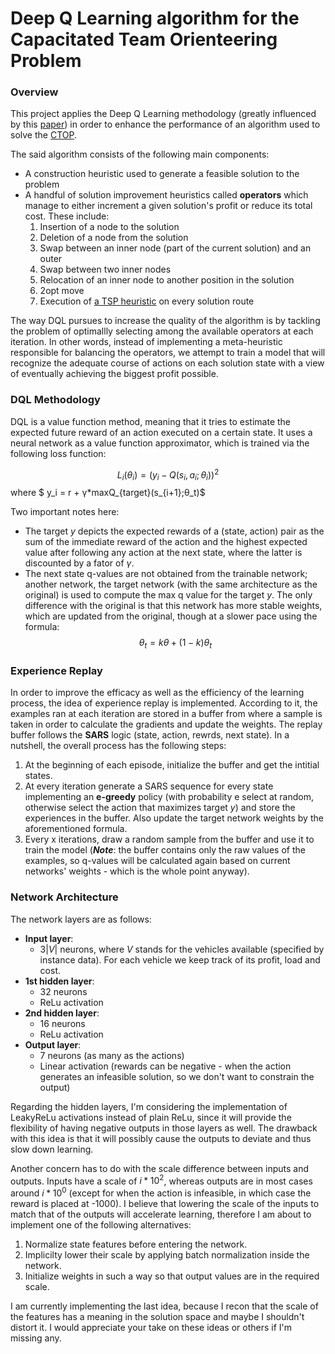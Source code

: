 # Deep Q Learning algorithm for the Capacitated Team Orienteering Problem
### Overview

This project applies the Deep Q Learning methodology (greatly influenced by this [paper](https://www.cs.toronto.edu/%7Evmnih/docs/dqn.pdf)) in order to enhance the performance
of an algorithm used to solve the [CTOP](https://link.springer.com/article/10.1057/palgrave.jors.2602603). 

The said algorithm consists of the following main components:
* A construction heuristic used to generate a feasible solution to the problem
* A handful of solution improvement heuristics called **operators** which manage to either increment a given solution's profit or reduce its total cost. These include:
  1. Insertion of a node to the solution
  2. Deletion of a node from the solution
  3. Swap between an inner node (part of the current solution) and an outer
  4. Swap between two inner nodes
  5. Relocation of an inner node to another position in the solution
  6. 2opt move
  7. Execution of [a TSP heuristic](http://webhotel4.ruc.dk/~keld/research/LKH/) on every solution route

The way DQL pursues to increase the quality of the algorithm is by tackling the
problem of optimallly selecting among the available operators at each iteration.
In other words, instead of implementing a meta-heuristic responsible for balancing the operators, we attempt to train a model that will recognize the adequate course of actions
on each solution state with a view of eventually achieving the biggest profit possible.

### DQL Methodology

DQL is a value function method, meaning that it tries to estimate the expected future reward of an action executed on a certain state. It uses a neural network as a value function approximator, which is trained via the following loss function:

$$L_i(θ_i)= (y_i - Q(s_i,a_i;θ_i))^2$$ where $ y_i = r + γ*maxQ_{target}(s_{i+1};θ_t)$

Two important notes here:
* The target $y$ depicts the expected rewards of a (state, action) pair as the sum of the immediate reward of the action and the highest expected
value after following any action at the next state, where the latter is discounted by a fator of $γ$.
* The next state q-values are not obtained from the trainable network; another network, the target network (with the same architecture as the original) is used to compute the max q value for the target $y$. The only difference with the original is that this network has more stable weights, which are updated from the original, though at a slower pace using the formula:
$$θ_t = kθ + (1-k)θ_t$$


### Experience Replay

In order to improve the efficacy as well as the efficiency of the learning process, the idea of experience replay is implemented. According to it, the examples ran at each iteration are stored in a buffer from where a sample is taken in order to calculate the gradients and update the weights. The replay buffer follows the **SARS** logic (state, action, rewrds, next state). In a nutshell, the overall process has the following steps:
1. At the beginning of each episode, initialize the buffer and get the intitial states.
2. At every iteration generate a SARS sequence for every state implementing an **e-greedy** policy (with probability e select at random, otherwise select the action that maximizes target $y$) and store the experiences in the buffer. Also update the target network weights by the aforementioned formula.
3. Every x iterations, draw a random sample from the buffer and use it to train the model (***Note***: the buffer contains only the raw values of the examples, so q-values will be calculated again based on current networks' weights - which is the whole point anyway).

### Network Architecture

The network layers are as follows:
* **Input layer**:
  * $3|V|$ neurons, where $V$ stands for the vehicles available (specified by instance data). For each vehicle we keep track of its profit, load and cost.
* **1st hidden layer**:
  * 32 neurons
  * ReLu activation 
* **2nd hidden layer**:
  * 16 neurons
  * ReLu activation
* **Output layer**:
  * 7 neurons (as many as the actions)
  * Linear activation (rewards can be negative - when the action generates an infeasible solution, so we don't want to constrain the output)

Regarding the hidden layers, I'm considering the implementation of LeakyReLu activations instead of plain ReLu, since it will provide the flexibility of having negative outputs in those layers as well. The drawback with this idea is that it will possibly cause the outputs to deviate and thus slow down learning.

Another concern has to do with the scale difference between inputs and outputs. Inputs have a scale of $i * 10^2$, whereas outputs are in most cases around $i * 10^0$ (except for when the action is infeasible, in which case the reward is placed at -1000). I believe that lowering the scale of the inputs to match that of the outputs will accelerate learning, therefore I am about to implement one of the following alternatives:
1. Normalize state features before entering the network.
2. Implicilty lower their scale by applying batch normalization inside the network.
3. Initialize weights in such a way so that output values are in the required scale.

I am currently implementing the last idea, because I recon that the scale of the features has a meaning in the solution space and maybe I shouldn't distort it. I would appreciate your take on these ideas or others if I'm missing any.


